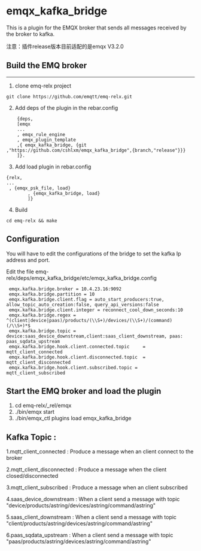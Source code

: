 # emqx_kafka_bridge

This is a plugin for the EMQX broker that sends all messages received by the broker to kafka.

   注意：插件release版本目前适配的是emqx V3.2.0

## Build the EMQ broker
-------------

1. clone emq-relx project
```	
git clone https://github.com/emqtt/emq-relx.git
```
2. Add deps of the plugin in the rebar.config
```
    {deps,
    [emqx
    ...
    , emqx_rule_engine
    , emqx_plugin_template
    ,{ emqx_kafka_bridge, {git ,"https://github.com/cshlxm/emqx_kafka_bridge",{branch,"release"}}}
    ]}.
```
3. Add load plugin in  rebar.config
```
{relx,
...
 , {emqx_psk_file, load}
        , {emqx_kafka_bridge, load}
        ]}
 ```
4. Build
```
cd emq-relx && make
```  
Configuration
----------------------
You will have to edit the configurations of the bridge to set the kafka Ip address and port.

Edit the file emq-relx/deps/emqx_kafka_bridge/etc/emqx_kafka_bridge.config
```
 emqx.kafka.bridge.broker = 10.4.23.16:9092
 emqx.kafka.bridge.partition = 10
 emqx.kafka.bridge.client.flag = auto_start_producers:true, allow_topic_auto_creation:false, query_api_versions:false
 emqx.kafka.bridge.client.integer = reconnect_cool_down_seconds:10
 emqx.kafka.bridge.regex = ^(client|device|paas)/products/(\\S+)/devices/(\\S+)/(command)(/\\S+)*$
 emqx.kafka.bridge.topic = device:saas_device_downstream,client:saas_client_downstream, paas: paas_sqdata_upstream
 emqx.kafka.bridge.hook.client.connected.topic     = mqtt_client_connected
 emqx.kafka.bridge.hook.client.disconnected.topic  = mqtt_client_disconnected
 emqx.kafka.bridge.hook.client.subscribed.topic = mqtt_client_subscribed
```

Start the EMQ broker and load the plugin 
-----------------
1) cd emq-relx/_rel/emqx
2) ./bin/emqx start
3) ./bin/emqx_ctl plugins load emqx_kafka_bridge

Kafka Topic :
----------------------

1.mqtt_client_connected : Produce a message when an client  connect to the broker


2.mqtt_client_disconnected : Produce a message when the client closed/disconnected

3.mqtt_client_subscribed : Produce a message when an  client  subscribed

4.saas_device_downstream : When a client send a message with topic "device/products/astring/devices/astring/command/astring"

5.saas_client_downstream : When a client send a message with topic "client/products/astring/devices/astring/command/astring"

6.paas_sqdata_upstream :  When a client send a message with topic "paas/products/astring/devices/astring/command/astring"